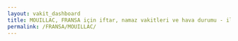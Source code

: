 ```yaml
---
layout: vakit_dashboard
title: MOUILLAC, FRANSA için iftar, namaz vakitleri ve hava durumu - ilçe/eyalet seç
permalink: /FRANSA/MOUILLAC/
---
```


<script type="text/javascript">
  var GLOBAL_COUNTRY = 'FRANSA';
  var GLOBAL_CITY = 'MOUILLAC';
  var GLOBAL_STATE = '';
  var lat = 72;
  var lon = 21;
</script>
